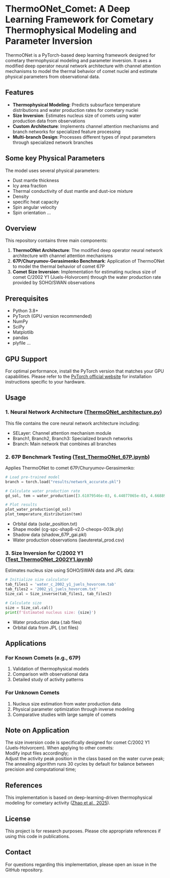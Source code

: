 # ThermoONet_Comet: A Deep Learning Framework for Cometary Thermophysical Modeling and Parameter Inversion
ThermoONet is a PyTorch-based deep learning framework designed for cometary thermophysical modeling and parameter inversion. It uses a modified deep operator neural network architecture with channel attention mechanisms to model the thermal behavior of comet nuclei and estimate physical parameters from observational data.
## Features
* **Thermophysical Modeling**: Predicts subsurface temperature distributions and water production rates for cometary nuclei
* **Size Inversion**: Estimates nucleus size of comets using water production data from observations
* **Custom Architecture**: Implements channel attention mechanisms and branch networks for specialized feature processing
* **Multi-branch Design**: Processes different types of input parameters through specialized network branches
## Some key Physical Parameters
The model uses several physical parameters:
* Dust mantle thickness
* Icy area fraction
* Thermal conductivity of dust mantle and dust-ice mixture
* Density
* specific heat capacity
* Spin angular velocity
* Spin orientation ...
## Overview
This repository contains three main components:
1. **ThermoONet Architecture**: The modified deep operator neural network architecture with channel attention mechanisms
2. **67P/Churyumov-Gerasimenko Benchmark**: Application of ThermoONet to model the thermal behavior of comet 67P
3. **Comet Size Inversion**: Implementation for estimating nucleus size of comet C/2002 Y1 (Juels-Holvorcem) through the water production rate provided by SOHO/SWAN observations
## Prerequisites
* Python 3.8+
* PyTorch (GPU version recommended)
* NumPy
* SciPy
* Matplotlib
* pandas
* plyfile ...
## GPU Support
For optimal performance, install the PyTorch version that matches your GPU capabilities. Please refer to the [PyTorch official website](https://pytorch.org/) for installation instructions specific to your hardware.
## Usage
### 1. Neural Network Architecture ([ThermoONet_architecture.py](Network/ThermoONet_architecture.py))
This file contains the core neural network architecture including:
* SELayer: Channel attention mechanism module
* Branch1, Branch2, Branch3: Specialized branch networks
* Branch: Main network that combines all branches
### 2. 67P Benchmark Testing ([Test_ThermoONet_67P.ipynb](Test_67P/Test_ThermoONet_67P.ipynb))
Applies ThermoONet to comet 67P/Churyumov-Gerasimenko:
```python
# Load pre-trained model
branch = torch.load("results/network_accurate.pkl")

# Calculate water production rate
gd_sol, tem = water_production([3.61079546e-03, 6.44077065e-03, 4.66889659e-02, 4.69151339e-02, 8.94414100e+00])

# Plot results
plot_water_production(gd_sol)
plot_temperature_distribution(tem)
```
* Orbital data (solar_position.txt)
* Shape model (cg-spc-shap8-v2.0-cheops-003k.ply)
* Shadow data (shadow_67P_gai.pkl)
* Water production observations (laeuteretal_prod.csv)
### 3. Size Inversion for C/2002 Y1 ([Test_ThermoONet_2002Y1.ipynb](Test_size_2002Y1/Test_ThermoONet_2002Y1))
Estimates nucleus size using SOHO/SWAN data and JPL data:
```python
# Initialize size calculator
tab_files1 = 'water_c_2002_y1_juels_hovorcem.tab'
tab_files2 = '2002_y1_juels_hovorcem.txt'
Size_cal = Size_inverse(tab_files1, tab_files2)

# Calculate size
size = Size_cal.cal()
print(f'Estimated nucleus size: {size}')
```
* Water production data (.tab files)
* Orbital data from JPL (.txt files)
## Applications
### For Known Comets (e.g., 67P)
1. Validation of thermophysical models
2. Comparison with observational data
3. Detailed study of activity patterns
### For Unknown Comets
1. Nucleus size estimation from water production data
2. Physical parameter optimization through inverse modeling
3. Comparative studies with large sample of comets
## Note on Application
The size inversion code is specifically designed for comet C/2002 Y1 (Juels-Holvorcem). When applying to other comets:  
Modify input files accordingly;  
Adjust the activity peak position in the class based on the water curve peak;  
The annealing algorithm runs 30 cycles by default for balance between precision and computational time;  
## References
This implementation is based on deep-learning-driven thermophysical modeling for cometary activity ([Zhao et al., 2025](https://doi.org/10.1051/0004-6361/202554703)).
## License
This project is for research purposes. Please cite appropriate references if using this code in publications.
## Contact
For questions regarding this implementation, please open an issue in the GitHub repository.


